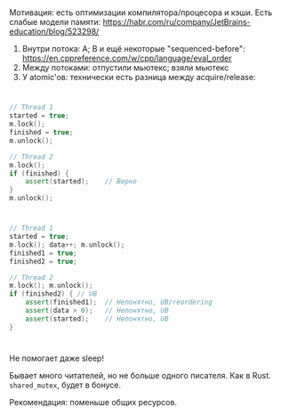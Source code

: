 #
Мотивация: есть оптимизации компилятора/процесора и кэши.
Есть слабые модели памяти: https://habr.com/ru/company/JetBrains-education/blog/523298/

1. Внутри потока: A; B и ещё некоторые "sequenced-before": https://en.cppreference.com/w/cpp/language/eval_order
2. Между потоками: отпустили мьютекс; взяли мьютекс
3. У atomic'ов: технически есть разница между acquire/release: 

#
```c++
// Thread 1
started = true;
m.lock();
finished = true;
m.unlock();

// Thread 2
m.lock();
if (finished) {
    assert(started);    // Верно
}
m.unlock();
```

#
```c++
// Thread 1
started = true;
m.lock(); data++; m.unlock();
finished1 = true;
finished2 = true;

// Thread 2
m.lock(); m.unlock();
if (finished2) { // UB
    assert(finished1);  // Непонятно, UB/reordering
    assert(data > 0);   // Непонятно, UB
    assert(started);    // Непонятно, UB
}
```

#
Не помогает даже sleep!

Бывает много читателей, но не больше одного писателя. Как в Rust.
`shared_mutex`, будет в бонусе.

Рекомендация: поменьше общих ресурсов.
